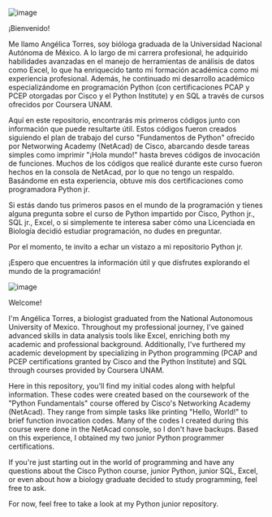 ![image](https://github.com/Angie-Torres-M/Python-jr./assets/162844248/6b4b3848-4a77-4ce2-81cf-9e007ad01ea8)


¡Bienvenido!

Me llamo Angélica Torres, soy bióloga graduada de la Universidad Nacional Autónoma de México. A lo largo de mi carrera profesional, he adquirido habilidades avanzadas en el manejo de herramientas de análisis de datos como Excel, lo que ha enriquecido tanto mi formación académica como mi experiencia profesional. Además, he continuado mi desarrollo académico especializándome en programación Python (con certificaciones PCAP y PCEP otorgadas por Cisco y el Python Institute) y en SQL a través de cursos ofrecidos por Coursera UNAM.

Aquí en este repositorio, encontrarás mis primeros códigos junto con información que puede resultarte útil. Estos códigos fueron creados siguiendo el plan de trabajo del curso "Fundamentos de Python" ofrecido por Networwing Academy (NetAcad) de Cisco, abarcando desde tareas simples como imprimir "¡Hola mundo!" hasta breves códigos de invocación de funciones. Muchos de los códigos que realicé durante este curso fueron hechos en la consola de NetAcad, por lo que no tengo un respaldo. Basándome en esta experiencia, obtuve mis dos certificaciones como programadora Python jr.

Si estás dando tus primeros pasos en el mundo de la programación y tienes alguna pregunta sobre el curso de Python impartido por Cisco, Python jr., SQL jr., Excel, o si simplemente te interesa saber cómo una Licenciada en Biología decidió estudiar programación, no dudes en preguntar.

Por el momento, te invito a echar un vistazo a mi repositorio Python jr.

¡Espero que encuentres la información útil y que disfrutes explorando el mundo de la programación!


![image](https://github.com/Angie-Torres-M/Python-jr./assets/162844248/c1eddce6-5679-4005-90fc-f2f1c2ff001a)


Welcome!

I'm Angélica Torres, a biologist graduated from the National Autonomous University of Mexico. Throughout my professional journey, I've gained advanced skills in data analysis tools like Excel, enriching both my academic and professional background. Additionally, I've furthered my academic development by specializing in Python programming (PCAP and PCEP certifications granted by Cisco and the Python Institute) and SQL through courses provided by Coursera UNAM.

Here in this repository, you'll find my initial codes along with helpful information. These codes were created based on the coursework of the "Python Fundamentals" course offered by Cisco's Networking Academy (NetAcad). They range from simple tasks like printing "Hello, World!" to brief function invocation codes. Many of the codes I created during this course were done in the NetAcad console, so I don't have backups. Based on this experience, I obtained my two junior Python programmer certifications.

If you're just starting out in the world of programming and have any questions about the Cisco Python course, junior Python, junior SQL, Excel, or even about how a biology graduate decided to study programming, feel free to ask.

For now, feel free to take a look at my Python junior repository.


